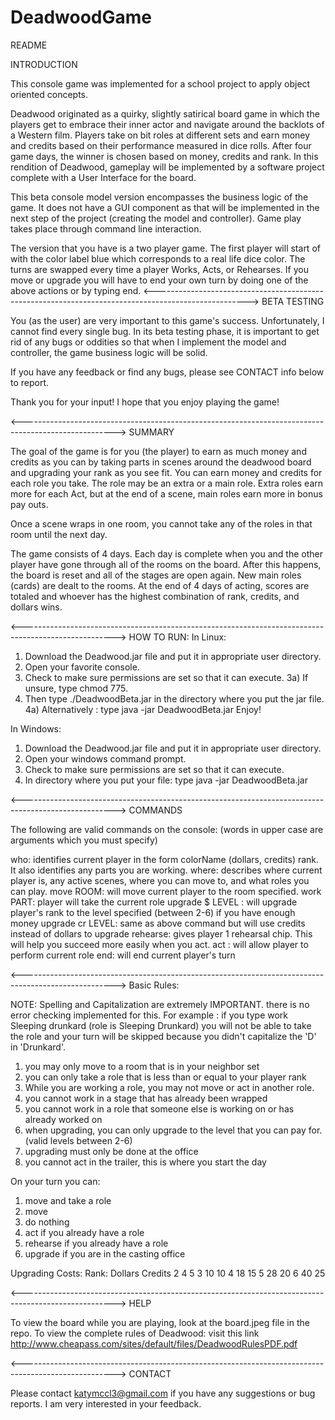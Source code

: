 # DeadwoodGame
README

INTRODUCTION

This console game was implemented for a school project to apply object oriented concepts. 

Deadwood originated as a quirky, slightly satirical board game in which the players get to embrace their
inner actor and navigate around the backlots of a Western film. Players take on bit roles at different sets
and earn money and credits based on their performance measured in dice rolls. After four game days, the
winner is chosen based on money, credits and rank. In this rendition of Deadwood, gameplay will be
implemented by a software project complete with a User Interface for the board.

This beta console model version encompasses the business logic of the game. It does not have a GUI component as that will 
be implemented in the next step of the project (creating the model and controller). Game play takes place through
command line interaction.

The version that you have is a two player game. The first player will start of with the color label blue which corresponds
to a real life dice color. The turns are swapped every time a player Works, Acts, or Rehearses. If you move or upgrade
you will have to end your own turn by doing one of the above actions or by typing end. 
<----------------------------------------------------------------------------------------------------->
BETA TESTING

You (as the user) are very important to this game's success. Unfortunately, I cannot find every single bug. In its
beta testing phase, it is important to get rid of any bugs or oddities so that when I implement the model and
controller, the game business logic will be solid.

If you have any feedback or find any bugs, please see CONTACT info below to report. 

Thank you for your input! I hope that you enjoy playing the game!

<----------------------------------------------------------------------------------------------------->
SUMMARY

The goal of the game is for you (the player) to earn as much money and credits as you can by taking parts in scenes around
the deadwood board and upgrading your rank as you see fit. You can earn money and credits for each role you take.
The role may be an extra or a main role. Extra roles earn more for each Act, but at the end of a scene, main roles earn 
more in bonus pay outs.

Once a scene wraps in one room, you cannot take any of the roles in that room until the next day.

The game consists of 4 days. Each day is complete when you and the other player have gone through all of the rooms 
on the board. After this happens, the board is reset and all of the stages are open again. New main roles (cards) are dealt
to the rooms. At the end of 4 days of acting, scores are totaled and whoever has the highest combination of rank, credits,
and dollars wins.

<----------------------------------------------------------------------------------------------------->
HOW TO RUN:
In Linux: 

1)  Download the Deadwood.jar file and put it in appropriate user directory.
2)  Open your favorite console.
3)  Check to make sure permissions are set so that it can execute.
3a) If unsure, type chmod 775.
4)  Then type ./DeadwoodBeta.jar in the directory where you put the jar file.
4a) Alternatively : type java -jar DeadwoodBeta.jar
Enjoy!

In Windows:
1)  Download the Deadwood.jar file and put it in appropriate user directory.
2)  Open your windows command prompt.
3)  Check to make sure permissions are set so that it can execute.
4)  In directory where you put your file: type java -jar DeadwoodBeta.jar

<----------------------------------------------------------------------------------------------------->
COMMANDS

The following are valid commands on the console: (words in upper case are arguments which you must specify) 

who: identifies current player in the form colorName (dollars, credits) rank. It also identifies any parts you are working.
where: describes where current player is, any active scenes, where you can move to, and what roles you can play.
move ROOM: will move current player to the room specified. 
work PART: player will take the current role
upgrade $ LEVEL : will upgrade player's rank to the level specified (between 2-6) if you have enough money
upgrade cr LEVEL: same as above command but will use credits instead of dollars to upgrade
rehearse: gives player 1 rehearsal chip. This will help you succeed more easily when you act.
act : will allow player to perform current role
end: will end current player's turn

<----------------------------------------------------------------------------------------------------->
Basic Rules:

NOTE: Spelling and Capitalization are extremely IMPORTANT. there is no error checking implemented for this. 
For example : if you type
work Sleeping drunkard (role is Sleeping Drunkard)
you will not be able to take the role and your turn will be skipped because you didn't capitalize the 'D' in 'Drunkard'. 

1) you may only move to a room that is in your neighbor set
2) you can only take a role that is less than or equal to your player rank
3) While you are working a role, you may not move or act in another role.
4) you cannot work in a stage that has already been wrapped
5) you cannot work in a role that someone else is working on or has already worked on
6) when upgrading, you can only upgrade to the level that you can pay for. (valid levels between 2-6)
7) upgrading must only be done at the office 
8) you cannot act in the trailer, this is where you start the day 

On your turn you can:
1) move and take a role
2) move
3) do nothing
4) act if you already have a role
5) rehearse if you already have a role
6) upgrade if you are in the casting office

Upgrading Costs:
Rank:	Dollars		Credits
2		   4           5
3		   10          10
4          18          15
5          28          20
6          40          25

<----------------------------------------------------------------------------------------------------->
HELP

To view the board while you are playing, look at the board.jpeg file in the repo.
To view the complete rules of Deadwood: visit this link
http://www.cheapass.com/sites/default/files/DeadwoodRulesPDF.pdf

<----------------------------------------------------------------------------------------------------->
CONTACT

Please contact katymccl3@gmail.com if you have any suggestions or bug reports. I am very interested in your feedback.
